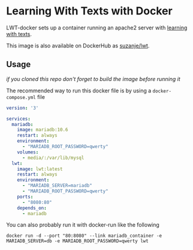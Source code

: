 # Learning With Texts with Docker

LWT-docker sets up a container running an apache2 server with [learning with texts](https://learningwithtexts.com/).

This image is also available on DockerHub as [suzanje/lwt](https://hub.docker.com/r/suzanje/lwt).

## Usage

*if you cloned this repo don't forget to build the image before running it*

The recommended way to run this docker file is by using a `docker-compose.yml` file 

```yaml
version: '3'

services:
  mariadb:
    image: mariadb:10.6
    restart: always
    environment:
      - "MARIADB_ROOT_PASSWORD=qwerty"
    volumes:
      - media/:/var/lib/mysql
  lwt:
    image: lwt:latest
    restart: always
    environment:
      - "MARIADB_SERVER=mariadb"
      - "MARIADB_ROOT_PASSWORD=qwerty"
    ports:
      - "8080:80"
    depends_on:
      - mariadb
```

You can also probably run it with docker-run like the following

```shell
docker run -d --port "80:8080" --link mariadb_container -e MARIADB_SERVER=db -e MARIADB_ROOT_PASSWORD=qwerty lwt
```

